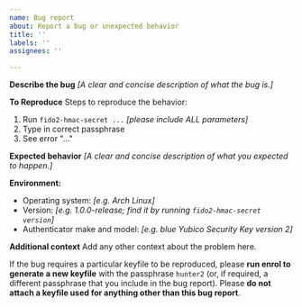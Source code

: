 ```yaml
---
name: Bug report
about: Report a bug or unexpected behavior
title: ''
labels: ''
assignees: ''

---
```


**Describe the bug**
_[A clear and concise description of what the bug is.]_

**To Reproduce**
Steps to reproduce the behavior:
1. Run `fido2-hmac-secret ...` _[please include ALL parameters]_
2. Type in correct passphrase
3. See error "..."

**Expected behavior**
_[A clear and concise description of what you expected to happen.]_

**Environment:**
 - Operating system: _[e.g. Arch Linux]_
 - Version: _[e.g. 1.0.0-release; find it by running `fido2-hmac-secret version`]_
 - Authenticator make and model: _[e.g. blue Yubico Security Key version 2]_

**Additional context**
Add any other context about the problem here.

If the bug requires a particular keyfile to be reproduced, please **run enrol to generate a new keyfile** with the passphrase `hunter2` (or, if required, a different passphrase that you include in the bug report). Please **do not attach a keyfile used for anything other than this bug report**.
